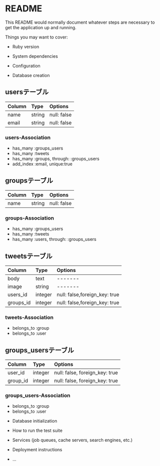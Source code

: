 # README

This README would normally document whatever steps are necessary to get the
application up and running.

Things you may want to cover:

* Ruby version

* System dependencies

* Configuration

* Database creation

## usersテーブル
|Column|Type|Options|
|:-----|:---|:------|
|name|string|null: false|
|email|string|null: false|

### users-Association
- has_many :groups_users
- has_many :tweets
- has_many :groups, through: :groups_users
- add_index :email, unique:true

## groupsテーブル
|Column|Type|Options|
|:-----|:---|:------|
|name|string|null: false|

### groups-Association
- has_many :groups_users
- has_many :tweets
- has_many :users, through: :groups_users

## tweetsテーブル
|Column|Type|Options|
|:-----|:---|:------|
|body|text|-------|
|image|string|-------|
|users_id|integer|null: false,foreign_key: true|
|groups_id|integer|null: false,foreign_key: true|

### tweets-Association
- belongs_to :group
- belongs_to :user

## groups_usersテーブル
|Column|Type|Options|
|:-----|:---|:------|
|user_id|integer|null: false, foreign_key: true|
|group_id|integer|null: false, foreign_key: true|

### groups_users-Association
- belongs_to :group
- belongs_to :user

* Database initialization

* How to run the test suite

* Services (job queues, cache servers, search engines, etc.)

* Deployment instructions

* ...
